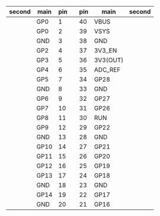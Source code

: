 | second | main |  pin 	|   	| pin  	| main | second |
|---	|---  	|---	|---	|---	|---	    |---  |
|   	| GP0  	| 1  	|   	| 40 	| VBUS  	|    	|
|   	| GP0  	| 2  	|   	| 39 	| VSYS  	|    	|
|   	| GND 	| 3  	|   	| 38 	| GND   	|    	|
|   	| GP2  	| 4  	|   	| 37	| 3V3_EN  	|    	|
|   	| GP3  	| 5  	|   	| 36 	| 3V3(OUT)  	|    	|
|   	| GP4 	| 6 	|   	| 35  | ADC_REF   	|    	|
|   	| GP5  	| 7 	|   	| 34  | GP28  	|    	|
|   	| GND  	| 8   |   	| 33 	| GND  	|    	|
|   	| GP6 	| 9 	|   	| 32 	| GP27   	|    	|
|   	| GP7  	| 10 	|   	| 31	| GP26  	|    	|
|   	| GP8  	| 11	|   	| 30  | RUN  	|    	|
|   	| GP9 	| 12	|   	| 29 	| GP22   	|    	|
|   	| GND  	| 13 	|   	| 28  | GND  	|    	|
|   	| GP10  	| 14 	|   	| 27  | GP21  	|    	|
|   	| GP11 	| 15	|   	| 26  | GP20   	|    	|
|   	| GP12  	| 16	|   	| 25  | GP19  	|    	|
|   	| GP13  	| 17	|   	| 24  | GP18  	|    	|
|   	| GND 	| 18	|   	| 23  | GND   	|    	|
|   	| GP14  	| 19 	|   	| 22  | GP17  	|    	|
|   	| GND  	| 20 	|   	| 21	| GP16  	|    	|

